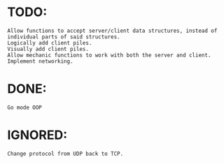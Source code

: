 # TODO:
    Allow functions to accept server/client data structures, instead of individual parts of said structures.
    Logically add client piles.
    Visually add client piles.
    Allow mechanic functions to work with both the server and client.
    Implement networking.
# DONE:
    Go mode OOP
# IGNORED:
    Change protocol from UDP back to TCP.